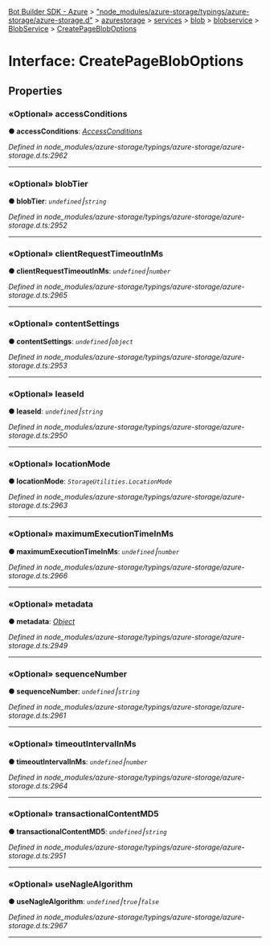 [Bot Builder SDK - Azure](../README.md) > ["node_modules/azure-storage/typings/azure-storage/azure-storage.d"](../modules/_node_modules_azure_storage_typings_azure_storage_azure_storage_d_.md) > [azurestorage](../modules/_node_modules_azure_storage_typings_azure_storage_azure_storage_d_.azurestorage.md) > [services](../modules/_node_modules_azure_storage_typings_azure_storage_azure_storage_d_.azurestorage.services.md) > [blob](../modules/_node_modules_azure_storage_typings_azure_storage_azure_storage_d_.azurestorage.services.blob.md) > [blobservice](../modules/_node_modules_azure_storage_typings_azure_storage_azure_storage_d_.azurestorage.services.blob.blobservice.md) > [BlobService](../classes/_node_modules_azure_storage_typings_azure_storage_azure_storage_d_.azurestorage.services.blob.blobservice.blobservice.md) > [CreatePageBlobOptions](../interfaces/_node_modules_azure_storage_typings_azure_storage_azure_storage_d_.azurestorage.services.blob.blobservice.blobservice.createpagebloboptions.md)



# Interface: CreatePageBlobOptions


## Properties
<a id="accessconditions"></a>

### «Optional» accessConditions

**●  accessConditions**:  *[AccessConditions](_node_modules_azure_storage_typings_azure_storage_azure_storage_d_.azurestorage.accessconditions.md)* 

*Defined in node_modules/azure-storage/typings/azure-storage/azure-storage.d.ts:2962*





___

<a id="blobtier"></a>

### «Optional» blobTier

**●  blobTier**:  *`undefined`⎮`string`* 

*Defined in node_modules/azure-storage/typings/azure-storage/azure-storage.d.ts:2952*





___

<a id="clientrequesttimeoutinms"></a>

### «Optional» clientRequestTimeoutInMs

**●  clientRequestTimeoutInMs**:  *`undefined`⎮`number`* 

*Defined in node_modules/azure-storage/typings/azure-storage/azure-storage.d.ts:2965*





___

<a id="contentsettings"></a>

### «Optional» contentSettings

**●  contentSettings**:  *`undefined`⎮`object`* 

*Defined in node_modules/azure-storage/typings/azure-storage/azure-storage.d.ts:2953*





___

<a id="leaseid"></a>

### «Optional» leaseId

**●  leaseId**:  *`undefined`⎮`string`* 

*Defined in node_modules/azure-storage/typings/azure-storage/azure-storage.d.ts:2950*





___

<a id="locationmode"></a>

### «Optional» locationMode

**●  locationMode**:  *`StorageUtilities.LocationMode`* 

*Defined in node_modules/azure-storage/typings/azure-storage/azure-storage.d.ts:2963*





___

<a id="maximumexecutiontimeinms"></a>

### «Optional» maximumExecutionTimeInMs

**●  maximumExecutionTimeInMs**:  *`undefined`⎮`number`* 

*Defined in node_modules/azure-storage/typings/azure-storage/azure-storage.d.ts:2966*





___

<a id="metadata"></a>

### «Optional» metadata

**●  metadata**:  *[Object](_node_modules__types_node_index_d_.nodejs.global.md#object)* 

*Defined in node_modules/azure-storage/typings/azure-storage/azure-storage.d.ts:2949*





___

<a id="sequencenumber"></a>

### «Optional» sequenceNumber

**●  sequenceNumber**:  *`undefined`⎮`string`* 

*Defined in node_modules/azure-storage/typings/azure-storage/azure-storage.d.ts:2961*





___

<a id="timeoutintervalinms"></a>

### «Optional» timeoutIntervalInMs

**●  timeoutIntervalInMs**:  *`undefined`⎮`number`* 

*Defined in node_modules/azure-storage/typings/azure-storage/azure-storage.d.ts:2964*





___

<a id="transactionalcontentmd5"></a>

### «Optional» transactionalContentMD5

**●  transactionalContentMD5**:  *`undefined`⎮`string`* 

*Defined in node_modules/azure-storage/typings/azure-storage/azure-storage.d.ts:2951*





___

<a id="usenaglealgorithm"></a>

### «Optional» useNagleAlgorithm

**●  useNagleAlgorithm**:  *`undefined`⎮`true`⎮`false`* 

*Defined in node_modules/azure-storage/typings/azure-storage/azure-storage.d.ts:2967*





___


